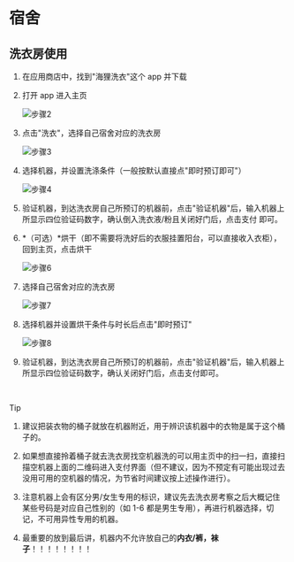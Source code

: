 # 宿舍

## 洗衣房使用

1. 在应用商店中，找到"海狸洗衣"这个 app 并下载

2. 打开 app 进入主页

    <div class="container">
        <div class="row">
            <div class="col-4">
                <img src="../../res/img/life/Dorm_Step2.png" alt="步骤2">
            </div>
        </div>
    </div>

3. 点击"洗衣"，选择自己宿舍对应的洗衣房

    <div class="container">
        <div class="row">
            <div class="col-9">
                <img src="../../res/img/life/Dorm_Step3.png" alt="步骤3">
            </div>
        </div>
    </div>

4. 选择机器，并设置洗涤条件（一般按默认直接点"即时预订即可"）

    <div class="container">
        <div class="row">
            <div class="col-9">
                <img src="../../res/img/life/Dorm_Step4.png" alt="步骤4">
            </div>
        </div>
    </div>

5. 验证机器，到达洗衣房自己所预订的机器前，点击"验证机器"后，输入机器上所显示四位验证码数字，确认倒入洗衣液/粉且关闭好门后，点击支付
即可。

6. *（可选）*烘干（即不需要将洗好后的衣服挂置阳台，可以直接收入衣柜），回到主页，点击烘干

    <div class="container">
        <div class="row">
            <div class="col-4">
                <img src="../../res/img/life/Dorm_Step6.png" alt="步骤6">
            </div>
        </div>
    </div>

7. 选择自己宿舍对应的洗衣房

    <div class="container">
        <div class="row">
            <div class="col-9">
                <img src="../../res/img/life/Dorm_Step7.png" alt="步骤7">
            </div>
        </div>
    </div>

8. 选择机器并设置烘干条件与时长后点击"即时预订"

    <div class="container">
        <div class="row">
            <div class="col-9">
                <img src="../../res/img/life/Dorm_Step8.png" alt="步骤8">
            </div>
        </div>
    </div>

9.  验证机器，到达洗衣房自己所预订的机器前，点击"验证机器"后，输入机器上所显示四位验证码数字，确认关闭好门后，点击支付即可。

&nbsp;
> [!TIP]
> 
> 1. 建议把装衣物的桶子就放在机器附近，用于辨识该机器中的衣物是属于这个桶子的。
> 
> 2. 如果想直接拎着桶子就去洗衣房找空机器洗的可以用主页中的扫一扫，直接扫描空机器上面的二维码进入支付界面（但不建议，因为不预定有可能出现过去没用可用的空机器的情况，为节省时间建议按上述操作进行）。
> 
> 3. 注意机器上会有区分男/女生专用的标识，建议先去洗衣房考察之后大概记住某些号码是对应自己性别的（如 1-6 都是男生专用），再进行机器选择，切记，不可用异性专用的机器。
>
> 4. 最重要的放到最后讲，机器内不允许放自己的**内衣/裤，袜子**！！！！！！！！